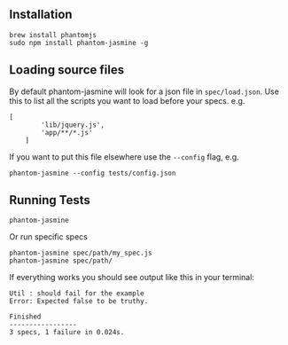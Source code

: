 Installation
-------------------

    brew install phantomjs
    sudo npm install phantom-jasmine -g


Loading source files
--------------------

By default phantom-jasmine will look for a json file in `spec/load.json`. Use this to list all the scripts you want to load before your specs. e.g.

    [ 
			'lib/jquery.js',
			'app/**/*.js'
		]

If you want to put this file elsewhere use the `--config` flag, e.g.

    phantom-jasmine --config tests/config.json


Running Tests
-------------------

    phantom-jasmine

Or run specific specs

    phantom-jasmine spec/path/my_spec.js
    phantom-jasmine spec/path/

If everything works you should see output like this in your terminal:

    Util : should fail for the example
    Error: Expected false to be truthy.

    Finished
    -----------------
    3 specs, 1 failure in 0.024s.
